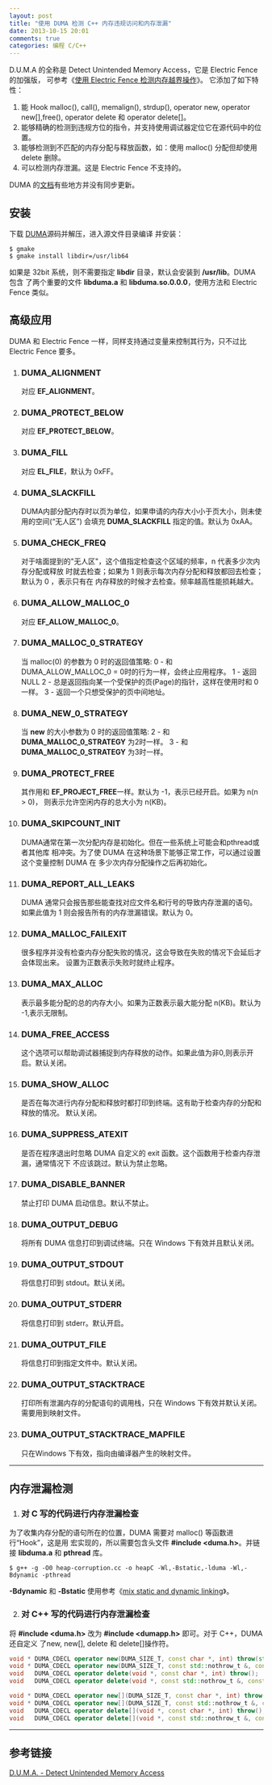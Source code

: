 ```yaml
---
layout: post
title: "使用 DUMA 检测 C++ 内存违规访问和内存泄漏"
date: 2013-10-15 20:01
comments: true
categories: 编程 C/C++
---
```


D.U.M.A 的全称是 Detect Unintended Memory Access，它是 Electric Fence 的加强版，
可参考《[使用 Electric Fence 检测内存越界操作](http://xinsuiyuer.github.io/blog/2013/10/13/use-electric-fence-to-detect-heap-overruns-and-underruns/)》。
它添加了如下特性：

1. 能 Hook malloc(), call(), memalign(), strdup(), operator new, operator new\[\],free(), operator delete 和 operator delete[]。
2. 能够精确的检测到违规方位的指令，并支持使用调试器定位它在源代码中的位置。
3. 能够检测到不匹配的内存分配与释放函数，如：使用 malloc() 分配但却使用 delete 删除。
4. 可以检测内存泄漏。这是 Electric Fence 不支持的。

DUMA 的[文档](http://duma.sourceforge.net/)有些地方并没有同步更新。


## 安装 ##

下载 [DUMA](https://sourceforge.net/projects/duma/)源码并解压，进入源文件目录编译
并安装：
```shell
$ gmake
$ gmake install libdir=/usr/lib64
```

如果是 32bit 系统，则不需要指定 **libdir** 目录，默认会安装到 **/usr/lib**。DUMA 包含
了两个重要的文件 **libduma.a** 和 **libduma.so.0.0.0**，使用方法和 Electric Fence 类似。



## 高级应用 ##

DUMA 和 Electric Fence 一样，同样支持通过变量来控制其行为，只不过比 Electric Fence
要多。

1. ### DUMA_ALIGNMENT ###
   对应 **EF_ALIGNMENT**。
2. ### DUMA_PROTECT_BELOW ###
   对应 **EF_PROTECT_BELOW**。
3. ### DUMA_FILL ###
   对应 **EL_FILE**，默认为 0xFF。
3. ### DUMA_SLACKFILL ###
   DUMA内部分配内存时以页为单位，如果申请的内存大小小于页大小，则未使用的空间(“无人区”)
   会填充 **DUMA_SLACKFILL** 指定的值。默认为 0xAA。
3. ### DUMA_CHECK_FREQ ###
   对于啥面提到的"无人区"，这个值指定检查这个区域的频率，n 代表多少次内存分配或释放
   时就去检查；如果为 1 则表示每次内存分配和释放都回去检查；默认为 0 ，表示只有在
   内存释放的时候才去检查。频率越高性能损耗越大。
4. ### DUMA_ALLOW_MALLOC_0 ###
   对应 **EF_ALLOW_MALLOC_0**。
5. ### DUMA_MALLOC_0_STRATEGY ###
   当 malloc(0) 的参数为 0 时的返回值策略:
   0 - 和 DUMA_ALLOW_MALLOC_0 = 0时的行为一样，会终止应用程序。
   1 - 返回 NULL
   2 - 总是返回指向某一个受保护的页(Page)的指针，这样在使用时和 0 一样。
   3 - 返回一个只想受保护的页中间地址。
6. ### DUMA_NEW_0_STRATEGY ###
   当 **new** 的大小参数为 0 时的返回值策略:
   2 - 和 **DUMA_MALLOC_0_STRATEGY** 为2时一样。
   3 - 和 **DUMA_MALLOC_0_STRATEGY** 为3时一样。
7. ### DUMA_PROTECT_FREE ###
   其作用和 **EF_PROJECT_FREE**一样。默认为 -1，表示已经开启。如果为 n(n > 0)，
   则表示允许空闲内存的总大小为 n(KB)。
8. ### DUMA_SKIPCOUNT_INIT ###
   DUMA通常在第一次分配内存是初始化。但在一些系统上可能会和pthread或者其他库
   相冲突。为了使 DUMA 在这种场景下能够正常工作，可以通过设置这个变量控制 DUMA 在
   多少次内存分配操作之后再初始化。
9. ### DUMA_REPORT_ALL_LEAKS ###
   DUMA 通常只会报告那些能查找对应文件名和行号的导致内存泄漏的语句。如果此值为 1
   则会报告所有的内存泄漏错误。默认为 0。
10. ### DUMA_MALLOC_FAILEXIT ###
    很多程序并没有检查内存分配失败的情况，这会导致在失败的情况下会延后才会体现出来。
    设置为正数表示失败时就终止程序。
11. ### DUMA_MAX_ALLOC ###
    表示最多能分配的总的内存大小。如果为正数表示最大能分配 n(KB)。默认为 -1,表示无限制。
12. ### DUMA_FREE_ACCESS ###
    这个选项可以帮助调试器捕捉到内存释放的动作。如果此值为非0,则表示开启。默认关闭。
13. ### DUMA_SHOW_ALLOC ###
    是否在每次进行内存分配和释放时都打印到终端。这有助于检查内存的分配和释放的情况。
    默认关闭。
14. ### DUMA_SUPPRESS_ATEXIT ###
    是否在程序退出时忽略 DUMA 自定义的 exit 函数。这个函数用于检查内存泄漏，通常情况下
    不应该跳过。默认为禁止忽略。
15. ### DUMA_DISABLE_BANNER ###
    禁止打印 DUMA 启动信息。默认不禁止。
16. ### DUMA_OUTPUT_DEBUG ###
    将所有 DUMA 信息打印到调试终端。只在 Windows 下有效并且默认关闭。
17. ### DUMA_OUTPUT_STDOUT ###
    将信息打印到 stdout。默认关闭。
18. ### DUMA_OUTPUT_STDERR ###
    将信息打印到 stderr。默认开启。
19. ### DUMA_OUTPUT_FILE ###
    将信息打印到指定文件中。默认关闭。
20. ### DUMA_OUTPUT_STACKTRACE ###
    打印所有泄漏内存的分配语句的调用栈，只在 Windows 下有效并默认关闭。需要用到映射文件。
21. ### DUMA_OUTPUT_STACKTRACE_MAPFILE ###
    只在Windows 下有效，指向由编译器产生的映射文件。

---------

## 内存泄漏检测 ##

1. ### 对 C 写的代码进行内存泄漏检查 ###
为了收集内存分配的语句所在的位置，DUMA 需要对 malloc() 等函数进行“Hook”，这是用
宏实现的，所以需要包含头文件 **#include <duma.h>**。并链接 **libduma.a** 和
**pthread** 库。

```shell
$ g++ -g -O0 heap-corruption.cc -o heapC -Wl,-Bstatic,-lduma -Wl,-Bdynamic -pthread
```

**-Bdynamic** 和 **-Bstatic** 使用参考《[mix static and dynamic linking](http://xinsuiyuer.github.io/blog/2013/10/14/mix-static-and-dynamic-linking/)》。

2. ### 对 C++ 写的代码进行内存泄漏检查 ###
将 **#include <duma.h>** 改为 **#include <dumapp.h>** 即可。对于 C++，DUMA 还自定义
了new, new\[\], delete 和 delete\[\]操作符。

```c++
void * DUMA_CDECL operator new(DUMA_SIZE_T, const char *, int) throw(std::bad_alloc);
void * DUMA_CDECL operator new(DUMA_SIZE_T, const std::nothrow_t &, const char *, int) throw();
void   DUMA_CDECL operator delete(void *, const char *, int) throw();
void   DUMA_CDECL operator delete(void *, const std::nothrow_t &, const char *, int) throw();

void * DUMA_CDECL operator new[](DUMA_SIZE_T, const char *, int) throw(std::bad_alloc);
void * DUMA_CDECL operator new[](DUMA_SIZE_T, const std::nothrow_t &, const char *, int) throw();
void   DUMA_CDECL operator delete[](void *, const char *, int) throw();
void   DUMA_CDECL operator delete[](void *, const std::nothrow_t &, const char *, int) throw();

```

-----

## 参考链接 ##
[D.U.M.A. - Detect Unintended Memory Access](http://duma.sourceforge.net/)
